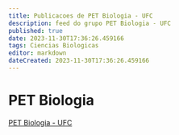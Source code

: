 ```yaml
---
title: Publicacoes de PET Biologia - UFC
description: feed do grupo PET Biologia - UFC
published: true
date: 2023-11-30T17:36:26.459166
tags: Ciencias Biologicas
editor: markdown
dateCreated: 2023-11-30T17:36:26.459166
---
```


# PET Biologia
[PET Biologia - UFC](/grupo/40PETBiologiaUFC.md)